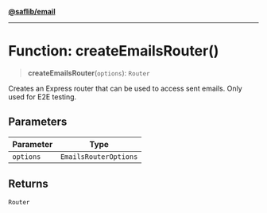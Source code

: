 [**@saflib/email**](../index.md)

***

# Function: createEmailsRouter()

> **createEmailsRouter**(`options`): `Router`

Creates an Express router that can be used to access sent emails. Only used
for E2E testing.

## Parameters

| Parameter | Type |
| ------ | ------ |
| `options` | `EmailsRouterOptions` |

## Returns

`Router`
